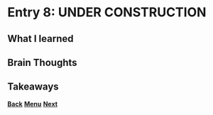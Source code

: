 # Entry 8: UNDER CONSTRUCTION



## What I learned



## Brain Thoughts



## Takeaways



[**Back**](entry07-busy-bee.md) [**Menu**](../README.md) [**Next**](entry09-.md) 